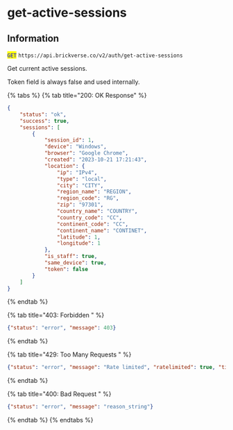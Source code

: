 # get-active-sessions

## Information

<mark style="color:blue;">`GET`</mark> `https://api.brickverse.co/v2/auth/get-active-sessions`

Get current active sessions.

Token field is always false and used internally.

{% tabs %}
{% tab title="200: OK Response" %}
```json
{
    "status": "ok",
    "success": true,
    "sessions": [
        {
            "session_id": 1,
            "device": "Windows",
            "browser": "Google Chrome",
            "created": "2023-10-21 17:21:43",
            "location": {
                "ip": "IPv4",
                "type": "local",
                "city": "CITY",
                "region_name": "REGION",
                "region_code": "RG",
                "zip": "97301",
                "country_name": "COUNTRY",
                "country_code": "CC",
                "continent_code": "CC",
                "continent_name": "CONTINET",
                "latitude": 1,
                "longitude": 1
            },
            "is_staff": true,
            "same_device": true,
            "token": false
        }
    ]
}
```
{% endtab %}

{% tab title="403: Forbidden " %}
```json
{"status": "error", "message": 403}
```
{% endtab %}

{% tab title="429: Too Many Requests " %}
```json
{"status": "error", "message": "Rate limited", "ratelimited": true, "time": "seconds_string"}
```
{% endtab %}

{% tab title="400: Bad Request " %}
```json
{"status": "error", "message": "reason_string"}
```
{% endtab %}
{% endtabs %}
